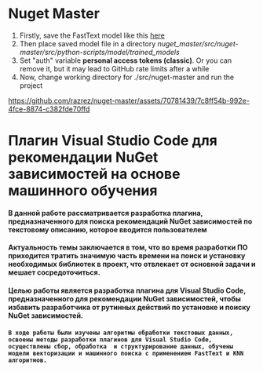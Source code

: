 # Nuget Master
1) Firstly, save the FastText model like this [here](https://git.kpfu.ru/RIKhodzhamirzoev/nuget_master/-/blob/main/src/nuget-master/src/python-scripts/model/nuget_master.ipynb?ref_type=heads#:~:text=%23%20Save%20the%20model%20to%20a%20file)
2) Then place saved model file in a  directory _nuget_master/src/nuget-master/src/python-scripts/model/trained_models_
3) Set "auth" variable **personal access tokens (classic)**. Or you can remove it, but it may lead to GitHub rate limits after a while
4) Now, change working directory for ./src/nuget-master and run the project

https://github.com/razrez/nuget-master/assets/70781439/7c8ff54b-992e-4fce-8874-c382fde70ffd

# Плагин Visual Studio Code для рекомендации NuGet зависимостей на основе машинного обучения
#### В данной работе рассматривается разработка плагина, предназначенного для поиска рекомендаций NuGet зависимостей по текстовому описанию, которое вводится пользователем 
#### Актуальность темы заключается в том, что во время разработки ПО приходится тратить значимую часть времени на поиск и установку необходимых библиотек в проект, что отвлекает от основной задачи и мешает сосредоточиться.
#### Целью работы является разработка плагина для Visual Studio Code, предназначенного для рекомендации NuGet зависимостей, чтобы избавить разработчика от рутинных действий по установке и поиску NuGet зависимостей.
#### ```В ходе работы были изучены алгоритмы обработки текстовых данных, освоены методы разработки плагинов для Visual Studio Code​, осуществлены сбор, обработка  и структурирование данных, обучены модели векторизации и машинного поиска с применением FastText и KNN алгоритмов.```

